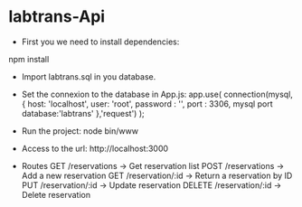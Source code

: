 # labtrans-Api

- First you we need to install dependencies:

npm install

- Import labtrans.sql in you database.

- Set the connexion to the database in App.js:
app.use(
  connection(mysql,{
    host: 'localhost',
    user: 'root',
    password : '',
    port : 3306, mysql port
    database:'labtrans'
  },'request')
);

- Run the project:
node bin/www

- Access to the url:
http://localhost:3000

- Routes
GET /reservations -> Get reservation list
POST /reservations -> Add a new reservation
GET /reservation/:id -> Return a reservation by ID
PUT /reservation/:id -> Update reservation
DELETE /reservation/:id -> Delete reservation
